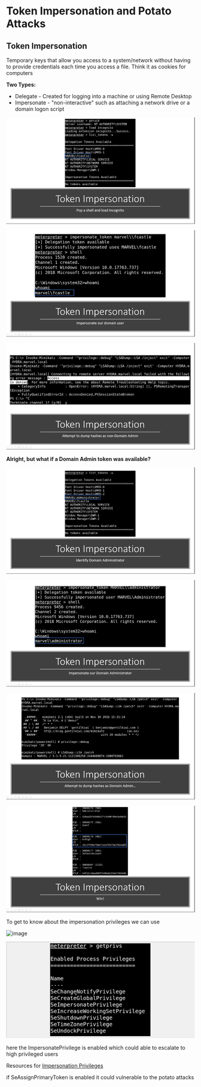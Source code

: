 # Token Impersonation and Potato Attacks

## Token Impersonation 

Temporary keys that allow you access to a system/network without having to provide credentials each time you access a file. Think it as cookies for computers 

**Two Types:** 

- Delegate - Created for logging into a machine or using Remote Desktop 
- Impersonate - "non-interactive" such as attaching a network drive or a domain logon script 

![image](images/ti1.png)

![image](images/ti2.png)

![image](images/ti3.png)

**Alright, but what if a Domain Admin token was available?** 

![image](images/ti4.png)

![image](images/ti5.png)

![image](images/ti6.png)

![image](images/ti7.png)

To get to know about the impersonation privileges we can use 

![image](/images/ti8.png)

![image](images/ti9.png)

here the ImpersonatePrivilege is enabled which could able to escalate to high privileged users 

Resources for [Impersonation Privileges](https://swisskyrepo.github.io/InternalAllTheThings/redteam/escalation/windows-privilege-escalation/#eop-impersonation-privileges)

if SeAssignPrimaryToken is enabled it could vulnerable to the potato attacks 
